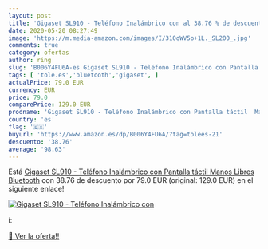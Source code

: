 ```yaml
---
layout: post
title: 'Gigaset SL910 - Teléfono Inalámbrico con al 38.76 % de descuento'
date: 2020-05-20 08:27:49
image: 'https://m.media-amazon.com/images/I/310qWV5o+1L._SL200_.jpg'
comments: true
category: ofertas
author: ring
slug: 'B006Y4FU6A-es Gigaset SL910 - Teléfono Inalámbrico con Pantalla táctil...'
tags: [ 'tole.es','bluetooth','gigaset', ]
actualPrice: 79.0 EUR
currency: EUR
price: 79.0
comparePrice: 129.0 EUR
prodname: 'Gigaset SL910 - Teléfono Inalámbrico con Pantalla táctil  Manos Libres  Bluetooth'
country: 'es'
flag: '🇪🇸'
buyurl: 'https://www.amazon.es/dp/B006Y4FU6A/?tag=tolees-21'
descuento: '38.76'
average: '98.63'
---
```


Está [Gigaset SL910 - Teléfono Inalámbrico con Pantalla táctil  Manos Libres  Bluetooth](https://www.amazon.es/dp/B006Y4FU6A/?tag=tolees-21) con 38.76 de descuento por 79.0 EUR (original: 129.0 EUR) en el siguiente enlace!

[![Gigaset SL910 - Teléfono Inalámbrico con](https://m.media-amazon.com/images/I/310qWV5o+1L._SL200_.jpg)](https://www.amazon.es/dp/B006Y4FU6A/?tag=tolees-21)

ℹ️:


[🛒 Ver la oferta!!](https://www.amazon.es/dp/B006Y4FU6A/?tag=tolees-21)
